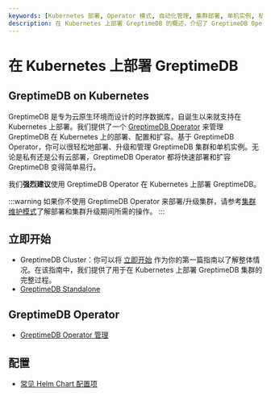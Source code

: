 ```yaml
---
keywords: [Kubernetes 部署, Operator 模式, 自动化管理, 集群部署, 单机实例, 私有云, 公有云]
description: 在 Kubernetes 上部署 GreptimeDB 的概述，介绍了 GreptimeDB Operator 的功能和使用方法。
---
```


# 在 Kubernetes 上部署 GreptimeDB

## GreptimeDB on Kubernetes

GreptimeDB 是专为云原生环境而设计的时序数据库，自诞生以来就支持在 Kubernetes 上部署。我们提供了一个 [GreptimeDB Operator](https://github.com/GrepTimeTeam/greptimedb-operator) 来管理 GreptimeDB 在 Kubernetes 上的部署、配置和扩容。基于 GreptimeDB Operator，你可以很轻松地部署、升级和管理 GreptimeDB 集群和单机实例。无论是私有还是公有云部署，GreptimeDB Operator 都将快速部署和扩容 GreptimeDB 变得简单易行。

我们**强烈建议**使用 GreptimeDB Operator 在 Kubernetes 上部署 GreptimeDB。

:::warning
如果你不使用 GreptimeDB Operator 来部署/升级集群，请参考[集群维护模式](/user-guide/deployments-administration/maintenance-mode.md)了解部署和集群升级期间所需的操作。
:::

## 立即开始

- GreptimeDB Cluster：你可以将 [立即开始](./getting-started.md) 作为你的第一篇指南以了解整体情况。在该指南中，我们提供了用于在 Kubernetes 上部署 GreptimeDB 集群的完整过程。
- [GreptimeDB Standalone](./deploy-greptimedb-standalone.md)

## GreptimeDB Operator

- [GreptimeDB Operator 管理](./greptimedb-operator-management.md)

## 配置

- [常见 Helm Chart 配置项](./common-helm-chart-configurations.md)
